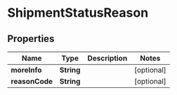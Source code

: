 
# ShipmentStatusReason

## Properties
Name | Type | Description | Notes
------------ | ------------- | ------------- | -------------
**moreInfo** | **String** |  |  [optional]
**reasonCode** | **String** |  |  [optional]




